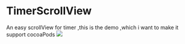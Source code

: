 # TimerScrollView
An easy scrollView for timer ,this is the demo ,which i want to make it support cocoaPods
![](http://img7.a.pcs.baidu.com/rest/2.0/pcs/thumbnail?method=generate&path=%2F%E6%88%91%E7%9A%84%E7%85%A7%E7%89%87%2Fgif%E5%9B%BE%E7%89%87.gif&app_id=246327&width=170&height=170)
